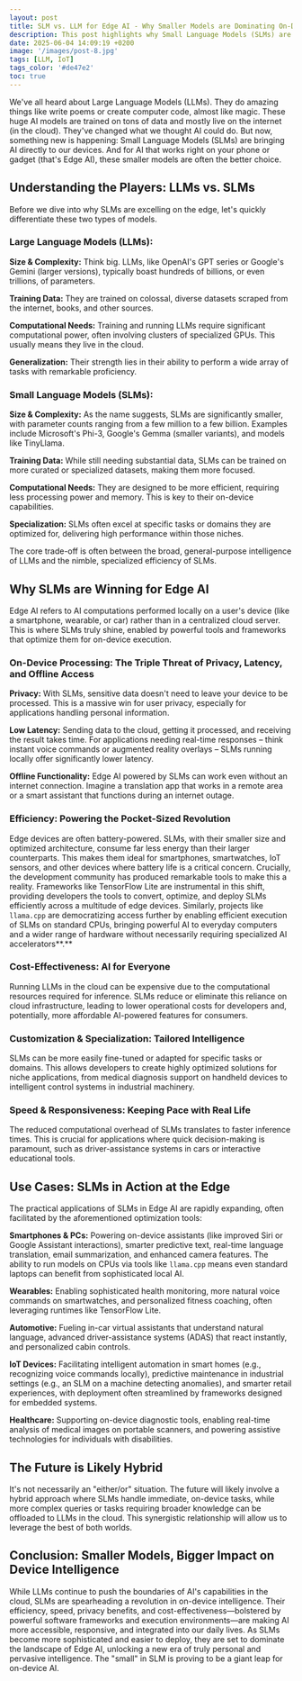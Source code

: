 ```yaml
---
layout: post
title: SLM vs. LLM for Edge AI - Why Smaller Models are Dominating On-Device Intelligence
description: This post highlights why Small Language Models (SLMs) are better for "Edge AI" (on-device AI) than Large Language Models (LLMs) and how they are key to on-device intelligence.
date: 2025-06-04 14:09:19 +0200
image: '/images/post-8.jpg'
tags: [LLM, IoT]
tags_color: '#de47e2'
toc: true
---
```


We've all heard about Large Language Models (LLMs). They do amazing things like write poems or create computer code, almost like magic. These huge AI models are trained on tons of data and mostly live on the internet (in the cloud). They've changed what we thought AI could do. But now, something new is happening: Small Language Models (SLMs) are bringing AI directly to our devices. And for AI that works right on your phone or gadget (that's Edge AI), these smaller models are often the better choice.

## Understanding the Players: LLMs vs. SLMs

Before we dive into why SLMs are excelling on the edge, let's quickly differentiate these two types of models.

### Large Language Models (LLMs):

**Size & Complexity:** Think big. LLMs, like OpenAI's GPT series or Google's Gemini (larger versions), typically boast hundreds of billions, or even trillions, of parameters.

**Training Data:** They are trained on colossal, diverse datasets scraped from the internet, books, and other sources.

**Computational Needs:** Training and running LLMs require significant computational power, often involving clusters of specialized GPUs. This usually means they live in the cloud.

**Generalization:** Their strength lies in their ability to perform a wide array of tasks with remarkable proficiency.

### Small Language Models (SLMs):

**Size & Complexity:** As the name suggests, SLMs are significantly smaller, with parameter counts ranging from a few million to a few billion. Examples include Microsoft's Phi-3, Google's Gemma (smaller variants), and models like TinyLlama.

**Training Data:** While still needing substantial data, SLMs can be trained on more curated or specialized datasets, making them more focused.

**Computational Needs:** They are designed to be more efficient, requiring less processing power and memory. This is key to their on-device capabilities.

**Specialization:** SLMs often excel at specific tasks or domains they are optimized for, delivering high performance within those niches.

The core trade-off is often between the broad, general-purpose intelligence of LLMs and the nimble, specialized efficiency of SLMs.

## Why SLMs are Winning for Edge AI

Edge AI refers to AI computations performed locally on a user's device (like a smartphone, wearable, or car) rather than in a centralized cloud server. This is where SLMs truly shine, enabled by powerful tools and frameworks that optimize them for on-device execution.

### On-Device Processing: The Triple Threat of Privacy, Latency, and Offline Access

**Privacy:** With SLMs, sensitive data doesn't need to leave your device to be processed. This is a massive win for user privacy, especially for applications handling personal information.

**Low Latency:** Sending data to the cloud, getting it processed, and receiving the result takes time. For applications needing real-time responses – think instant voice commands or augmented reality overlays – SLMs running locally offer significantly lower latency.

**Offline Functionality:** Edge AI powered by SLMs can work even without an internet connection. Imagine a translation app that works in a remote area or a smart assistant that functions during an internet outage.

### Efficiency: Powering the Pocket-Sized Revolution

Edge devices are often battery-powered. SLMs, with their smaller size and optimized architecture, consume far less energy than their larger counterparts. This makes them ideal for smartphones, smartwatches, IoT sensors, and other devices where battery life is a critical concern. Crucially, the development community has produced remarkable tools to make this a reality. Frameworks like TensorFlow Lite are instrumental in this shift, providing developers the tools to convert, optimize, and deploy SLMs efficiently across a multitude of edge devices. Similarly, projects like `llama.cpp` are democratizing access further by enabling efficient execution of SLMs on standard CPUs, bringing powerful AI to everyday computers and a wider range of hardware without necessarily requiring specialized AI accelerators**.**

### Cost-Effectiveness: AI for Everyone

Running LLMs in the cloud can be expensive due to the computational resources required for inference. SLMs reduce or eliminate this reliance on cloud infrastructure, leading to lower operational costs for developers and, potentially, more affordable AI-powered features for consumers.

### Customization & Specialization: Tailored Intelligence

SLMs can be more easily fine-tuned or adapted for specific tasks or domains. This allows developers to create highly optimized solutions for niche applications, from medical diagnosis support on handheld devices to intelligent control systems in industrial machinery.

### Speed & Responsiveness: Keeping Pace with Real Life

The reduced computational overhead of SLMs translates to faster inference times. This is crucial for applications where quick decision-making is paramount, such as driver-assistance systems in cars or interactive educational tools.

## Use Cases: SLMs in Action at the Edge

The practical applications of SLMs in Edge AI are rapidly expanding, often facilitated by the aforementioned optimization tools:

**Smartphones & PCs:** Powering on-device assistants (like improved Siri or Google Assistant interactions), smarter predictive text, real-time language translation, email summarization, and enhanced camera features. The ability to run models on CPUs via tools like `llama.cpp` means even standard laptops can benefit from sophisticated local AI.

**Wearables:** Enabling sophisticated health monitoring, more natural voice commands on smartwatches, and personalized fitness coaching, often leveraging runtimes like TensorFlow Lite.

**Automotive:** Fueling in-car virtual assistants that understand natural language, advanced driver-assistance systems (ADAS) that react instantly, and personalized cabin controls.

**IoT Devices:** Facilitating intelligent automation in smart homes (e.g., recognizing voice commands locally), predictive maintenance in industrial settings (e.g., an SLM on a machine detecting anomalies), and smarter retail experiences, with deployment often streamlined by frameworks designed for embedded systems.

**Healthcare:** Supporting on-device diagnostic tools, enabling real-time analysis of medical images on portable scanners, and powering assistive technologies for individuals with disabilities.

## The Future is Likely Hybrid

It's not necessarily an "either/or" situation. The future will likely involve a hybrid approach where SLMs handle immediate, on-device tasks, while more complex queries or tasks requiring broader knowledge can be offloaded to LLMs in the cloud. This synergistic relationship will allow us to leverage the best of both worlds.

## Conclusion: Smaller Models, Bigger Impact on Device Intelligence

While LLMs continue to push the boundaries of AI's capabilities in the cloud, SLMs are spearheading a revolution in on-device intelligence. Their efficiency, speed, privacy benefits, and cost-effectiveness—bolstered by powerful software frameworks and execution environments—are making AI more accessible, responsive, and integrated into our daily lives. As SLMs become more sophisticated and easier to deploy, they are set to dominate the landscape of Edge AI, unlocking a new era of truly personal and pervasive intelligence. The "small" in SLM is proving to be a giant leap for on-device AI.